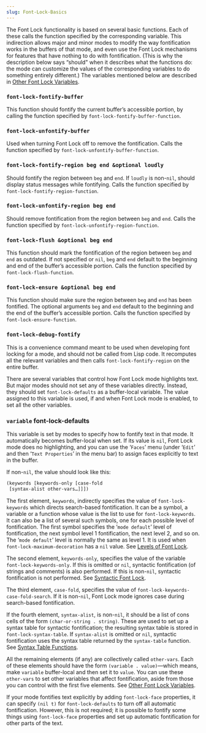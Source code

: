 ```yaml
---
slug: Font-Lock-Basics
---
```


The Font Lock functionality is based on several basic functions. Each of these calls the function specified by the corresponding variable. This indirection allows major and minor modes to modify the way fontification works in the buffers of that mode, and even use the Font Lock mechanisms for features that have nothing to do with fontification. (This is why the description below says “should" when it describes what the functions do: the mode can customize the values of the corresponding variables to do something entirely different.) The variables mentioned below are described in [Other Font Lock Variables](/docs/elisp/Other-Font-Lock-Variables).

### `font-lock-fontify-buffer`

This function should fontify the current buffer’s accessible portion, by calling the function specified by `font-lock-fontify-buffer-function`.

### `font-lock-unfontify-buffer`

Used when turning Font Lock off to remove the fontification. Calls the function specified by `font-lock-unfontify-buffer-function`.

### `font-lock-fontify-region beg end &optional loudly`

Should fontify the region between `beg` and `end`. If `loudly` is non-`nil`, should display status messages while fontifying. Calls the function specified by `font-lock-fontify-region-function`.

### `font-lock-unfontify-region beg end`

Should remove fontification from the region between `beg` and `end`. Calls the function specified by `font-lock-unfontify-region-function`.

### `font-lock-flush &optional beg end`

This function should mark the fontification of the region between `beg` and `end` as outdated. If not specified or `nil`, `beg` and `end` default to the beginning and end of the buffer’s accessible portion. Calls the function specified by `font-lock-flush-function`.

### `font-lock-ensure &optional beg end`

This function should make sure the region between `beg` and `end` has been fontified. The optional arguments `beg` and `end` default to the beginning and the end of the buffer’s accessible portion. Calls the function specified by `font-lock-ensure-function`.

### `font-lock-debug-fontify`

This is a convenience command meant to be used when developing font locking for a mode, and should not be called from Lisp code. It recomputes all the relevant variables and then calls `font-lock-fontify-region` on the entire buffer.

There are several variables that control how Font Lock mode highlights text. But major modes should not set any of these variables directly. Instead, they should set `font-lock-defaults` as a buffer-local variable. The value assigned to this variable is used, if and when Font Lock mode is enabled, to set all the other variables.

### <span className="tag variable">`variable`</span> **font-lock-defaults**

This variable is set by modes to specify how to fontify text in that mode. It automatically becomes buffer-local when set. If its value is `nil`, Font Lock mode does no highlighting, and you can use the ‘`Faces`’ menu (under ‘`Edit`’ and then ‘`Text Properties`’ in the menu bar) to assign faces explicitly to text in the buffer.

If non-`nil`, the value should look like this:

```lisp
(keywords [keywords-only [case-fold
 [syntax-alist other-vars…]]])
```

The first element, `keywords`, indirectly specifies the value of `font-lock-keywords` which directs search-based fontification. It can be a symbol, a variable or a function whose value is the list to use for `font-lock-keywords`. It can also be a list of several such symbols, one for each possible level of fontification. The first symbol specifies the ‘`mode default`’ level of fontification, the next symbol level 1 fontification, the next level 2, and so on. The ‘`mode default`’ level is normally the same as level 1. It is used when `font-lock-maximum-decoration` has a `nil` value. See [Levels of Font Lock](/docs/elisp/Levels-of-Font-Lock).

The second element, `keywords-only`, specifies the value of the variable `font-lock-keywords-only`. If this is omitted or `nil`, syntactic fontification (of strings and comments) is also performed. If this is non-`nil`, syntactic fontification is not performed. See [Syntactic Font Lock](/docs/elisp/Syntactic-Font-Lock).

The third element, `case-fold`, specifies the value of `font-lock-keywords-case-fold-search`. If it is non-`nil`, Font Lock mode ignores case during search-based fontification.

If the fourth element, `syntax-alist`, is non-`nil`, it should be a list of cons cells of the form `(char-or-string . string)`. These are used to set up a syntax table for syntactic fontification; the resulting syntax table is stored in `font-lock-syntax-table`. If `syntax-alist` is omitted or `nil`, syntactic fontification uses the syntax table returned by the `syntax-table` function. See [Syntax Table Functions](/docs/elisp/Syntax-Table-Functions).

All the remaining elements (if any) are collectively called `other-vars`. Each of these elements should have the form `(variable . value)`—which means, make `variable` buffer-local and then set it to `value`. You can use these `other-vars` to set other variables that affect fontification, aside from those you can control with the first five elements. See [Other Font Lock Variables](/docs/elisp/Other-Font-Lock-Variables).

If your mode fontifies text explicitly by adding `font-lock-face` properties, it can specify `(nil t)` for `font-lock-defaults` to turn off all automatic fontification. However, this is not required; it is possible to fontify some things using `font-lock-face` properties and set up automatic fontification for other parts of the text.
